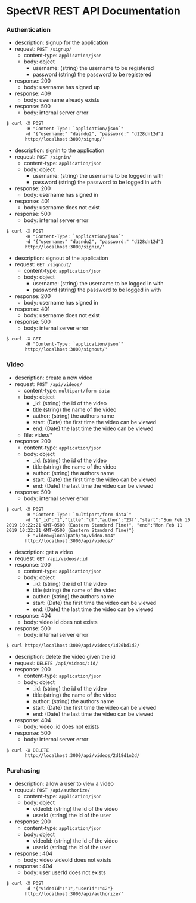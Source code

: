 # SpectVR REST API Documentation

### Authentication

- description: signup for the application
- request: `POST /signup/`
    - content-type: `application/json`
    - body: object
      - username: (string) the username to be registered
      - password (string) the password to be registered
- response: 200
    - body: username has signed up
- response: 409
    - body: username already exists
- response: 500
    - body: internal server error

``` 
$ curl -X POST 
       -H "Content-Type: `application/json`" 
       -d '{"username:" "dasndu2", "password:" "d128dn12d"}
       http://localhost:3000/signup/'
```

- description: signin to the application
- request: `POST /signin/`
    - content-type: `application/json`
    - body: object
      - username: (string) the username to be logged in with
      - password (string) the password to be logged in with
- response: 200
    - body: username has signed in
- response: 401
    - body: username does not exist
- response: 500
    - body: internal server error

``` 
$ curl -X POST 
       -H "Content-Type: `application/json`" 
       -d '{"username:" "dasndu2", "password:" "d128dn12d"}
       http://localhost:3000/signin/'
```

- description: signout of the application
- request: `GET /signout/`
    - content-type: `application/json`
    - body: object
      - username: (string) the username to be logged in with
      - password (string) the password to be logged in with
- response: 200
    - body: username has signed in
- response: 401
    - body: username does not exist
- response: 500
    - body: internal server error

``` 
$ curl -X GET 
       -H "Content-Type: `application/json`" 
       http://localhost:3000/signout/'
```

### Video 

- description: create a new video
- request: `POST /api/videos/`
    - content-type: `multipart/form-data`
    - body: object
      - _id: (string) the id of the video
      - title (string) the name of the video
      - author: (string) the authors name
      - start: (Date) the first time the video can be viewed
      - end: (Date) the last time the video can be viewed
    - file: video/*
- response: 200
    - content-type: `application/json`
    - body: object
      - _id: (string) the id of the video
      - title (string) the name of the video
      - author: (string) the authors name
      - start: (Date) the first time the video can be viewed
      - end: (Date) the last time the video can be viewed
- response: 500
    - body: internal server error

``` 
$ curl -X POST 
       -H "Content-Type: `multipart/form-data`" 
       -d '{"_id":"1","title":"df","author":"23f","start":"Sun Feb 10 2019 10:22:21 GMT-0500 (Eastern Standard Time)", "end":"Mon Feb 11 2019 10:22:21 GMT-0500 (Eastern Standard Time)"}
       -F "video=@localpath/to/video.mp4" 
       http://localhost:3000/api/videos/'
```

- description: get a video
- request: `GET /api/videos/:id`
- response: 200
    - content-type: `application/json`
    - body: object
      - _id: (string) the id of the video
      - title (string) the name of the video
      - author: (string) the authors name
      - start: (Date) the first time the video can be viewed
      - end: (Date) the last time the video can be viewed
- response: 404
    - body: video id does not exists
- response: 500
    - body: internal server error
``` 
$ curl http://localhost:3000/api/videos/1d26bd1d2/
```

- description: delete the video given the id
- request: `DELETE /api/videos/:id/`
- response: 200
    - content-type: `application/json`
    - body: object
      - _id: (string) the id of the video
      - title (string) the name of the video
      - author: (string) the authors name
      - start: (Date) the first time the video can be viewed
      - end: (Date) the last time the video can be viewed
- response: 404
    - body: video :id does not exists
- response: 500
    - body: internal server error
``` 
$ curl -X DELETE
       http://localhost:3000/api/videos/2d18d1n2d/
``` 
### Purchasing

- description: allow a user to view a video
- request: `POST /api/authorize/`  
    - content-type: `application/json`
    - body: object
      - videoId: (string) the id of the video
      - userId (string) the id of the user
- response: 200
    - content-type: `application/json`
    - body: object
      - videoId: (string) the id of the video
      - userId (string) the id of the user
- response : 404
    - body: video videoId does not exists
 - response : 404
    - body: user userId does not exists   
 
``` 
$ curl -X POST 
       -d '{"videoId":"1","userId":"42"}
       http://localhost:3000/api/authorize/'
``` 
